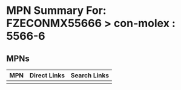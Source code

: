 



# MPN Summary For: FZECONMX55666 > con-molex : 5566-6

## MPNs
  

|MPN|Direct Links|Search Links|
| :--- | :--- | :--- |
||||
